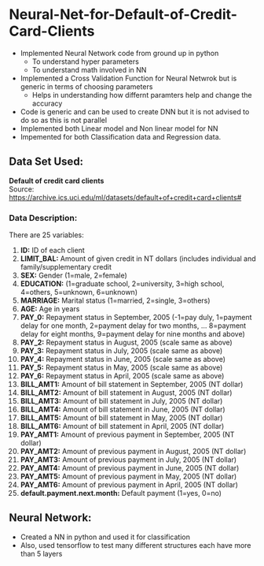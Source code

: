 # Neural-Net-for-Default-of-Credit-Card-Clients
 - Implemented Neural Network code from ground up in python
 	- To understand hyper parameters
 	- To understand math involved in NN
 - Implemented a Cross Validation Function for Neural Netwrok but is generic in terms of choosing parameters
 	- Helps in understanding how differnt paramters help and change the accuracy
 - Code is generic and can be used to create DNN but it is not advised to do so as this is not parallel
 - Implemented both Linear model and Non linear model for NN
 - Impemented for both Classification data and Regression data.


## Data Set Used:
<b>Default of credit card clients</b><br>
Source: https://archive.ics.uci.edu/ml/datasets/default+of+credit+card+clients#

### Data Description:

There are 25 variables:

1. <b>ID:</b> ID of each client  
2. <b>LIMIT_BAL:</b> Amount of given credit in NT dollars (includes individual and family/supplementary credit  
3. <b>SEX:</b> Gender (1=male, 2=female)  
4. <b>EDUCATION:</b> (1=graduate school, 2=university, 3=high school, 4=others, 5=unknown, 6=unknown)  
5. <b>MARRIAGE:</b> Marital status (1=married, 2=single, 3=others)  
6. <b>AGE:</b> Age in years  
7. <b>PAY_0:</b> Repayment status in September, 2005 (-1=pay duly, 1=payment delay for one month, 2=payment delay for two months, ... 8=payment delay for eight months, 9=payment delay for nine months and above)
8. <b>PAY_2:</b> Repayment status in August, 2005 (scale same as above)  
9. <b>PAY_3:</b> Repayment status in July, 2005 (scale same as above)  
10. <b>PAY_4:</b> Repayment status in June, 2005 (scale same as above)  
11. <b>PAY_5:</b> Repayment status in May, 2005 (scale same as above)  
12. <b>PAY_6:</b> Repayment status in April, 2005 (scale same as above)  
13. <b>BILL_AMT1:</b> Amount of bill statement in September, 2005 (NT dollar)  
14. <b>BILL_AMT2:</b> Amount of bill statement in August, 2005 (NT dollar)  
15. <b>BILL_AMT3:</b> Amount of bill statement in July, 2005 (NT dollar)  
16. <b>BILL_AMT4:</b> Amount of bill statement in June, 2005 (NT dollar)  
17. <b>BILL_AMT5:</b> Amount of bill statement in May, 2005 (NT dollar)  
18. <b>BILL_AMT6:</b> Amount of bill statement in April, 2005 (NT dollar)  
19. <b>PAY_AMT1:</b> Amount of previous payment in September, 2005 (NT dollar)  
20. <b>PAY_AMT2:</b> Amount of previous payment in August, 2005 (NT dollar)  
21. <b>PAY_AMT3:</b> Amount of previous payment in July, 2005 (NT dollar)  
22. <b>PAY_AMT4:</b> Amount of previous payment in June, 2005 (NT dollar)  
23. <b>PAY_AMT5:</b> Amount of previous payment in May, 2005 (NT dollar)  
24. <b>PAY_AMT6:</b> Amount of previous payment in April, 2005 (NT dollar)  
25. <b>default.payment.next.month:</b> Default payment (1=yes, 0=no)  

## Neural Network:
- Created a NN in python and used it for classification
- Also, used tensorflow to test many different structures each have more than 5 layers